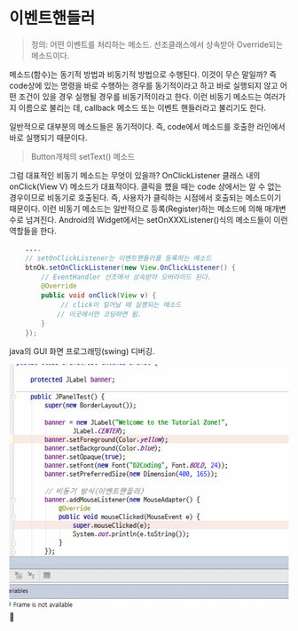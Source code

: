 # 이벤트핸들러

> 정의: 어떤 이벤트를 처리하는 메소드. 선조클래스에서 상속받아 Override되는 메소드이다.

메소드(함수)는 동기적 방법과 비동기적 방법으로 수행된다.
이것이 무슨 말일까? 즉 code상에 있는 명령을 바로 수행하는 경우를  동기적이라고 하고 바로 실행되지 않고 어떤 조건이 있을 경우 실행될 경우를 비동기적이라고 한다. 이런 비동기 메소드는 여러가지 이름으로 불리는 데, callback 메소드 또는 이벤트 핸들러라고 불리기도 한다.

일반적으로 대부분의 메소드들은 동기적이다. 즉, code에서 메소드를 호출한 라인에서 바로 실행되기 때문이다.

>  Button개체의 setText() 메소드

그럼 대표적인 비동기 메소드는 무엇이 있을까?
OnClickListener 클래스 내의 onClick(View V) 메소드가 대표적이다.
클릭을 헀을 때는 code 상에서는 알 수 없는 경우이므로 비동기로 호출된다. 즉, 사용자가 클릭하는 시점에서 호출되는 메소드이기 때문이다. 이런 비동기 메소드는 일반적으로 등록(Register)하는 메소드에 의해 매개변수로 넘겨진다. Android의 Widget에서는 setOnXXXListener()식의 메소드들이 이런 역할들을 한다.
~~~java
    ....
    // setOnClickListener는 이벤트핸들러를 등록하는 메소드
    btnOk.setOnClickListener(new View.OnClickListener() {
        // EventHandler 선조에서 상속받아 오버라이드 된다.
        @Override
        public void onClick(View v) {
             // click이 일어날 때 실행되는 메소드
            // 이곳에서만 코딩하면 됨.
        }
    });
~~~


java의 GUI 화면 프로그래밍(swing) 디버깅.

![](/images_2/async_flow.gif)

